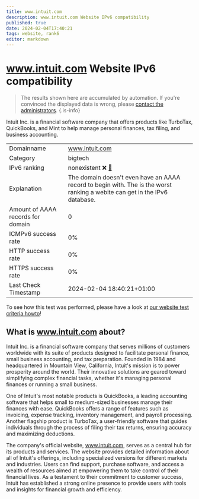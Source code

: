 ```yaml
---
title: www.intuit.com
description: www.intuit.com Website IPv6 compatibility
published: true
date: 2024-02-04T17:40:21
tags: website, rank6
editor: markdown
---
```


# www.intuit.com Website IPv6 compatibility

> The results shown here are accumulated by automation. If you're convinced the displayed data is wrong, please [contact the administrators](/howto/chat). 
{.is-info}

Intuit Inc. is a financial software company that offers products like TurboTax, QuickBooks, and Mint to help manage personal finances, tax filing, and business accounting.


|   |   |
| - | - |
| Domainname | www.intuit.com
| Category | bigtech |
| IPv6 ranking | nonexistent :x: [🔗](/howto/ranking) |
| Explanation | The domain doesn't even have an AAAA record to begin with. The is the worst ranking a webite can get in the IPv6 database. |
| Amount of AAAA records for domain | 0 |
| ICMPv6 success rate | 0%|
| HTTP success rate | 0% |
| HTTPS success rate | 0% |
| Last Check Timestamp | 2024-02-04 18:40:21+01:00 |

To see how this test was performed, please have a look at [our website test criteria howto](/howto/testcriteria/website)!


## What is www.intuit.com about?
Intuit Inc. is a financial software company that serves millions of customers worldwide with its suite of products designed to facilitate personal finance, small business accounting, and tax preparation. Founded in 1984 and headquartered in Mountain View, California, Intuit's mission is to power prosperity around the world. Their innovative solutions are geared toward simplifying complex financial tasks, whether it's managing personal finances or running a small business.

One of Intuit's most notable products is QuickBooks, a leading accounting software that helps small to medium-sized businesses manage their finances with ease. QuickBooks offers a range of features such as invoicing, expense tracking, inventory management, and payroll processing. Another flagship product is TurboTax, a user-friendly software that guides individuals through the process of filing their tax returns, ensuring accuracy and maximizing deductions.

The company's official website, www.intuit.com, serves as a central hub for its products and services. The website provides detailed information about all of Intuit's offerings, including specialized versions for different markets and industries. Users can find support, purchase software, and access a wealth of resources aimed at empowering them to take control of their financial lives. As a testament to their commitment to customer success, Intuit has established a strong online presence to provide users with tools and insights for financial growth and efficiency.


